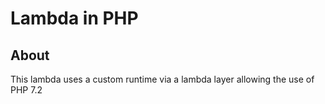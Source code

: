 # Lambda in PHP

## About

This lambda uses a custom runtime via a lambda layer allowing the use of PHP 7.2

